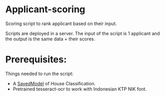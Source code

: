 # Applicant-scoring
Scoring script to rank applicant based on their input.

Scripts are deployed in a server. The input of the script is 1 applicant and the output is the same data + their scores.

# Prerequisites:
Things needed to run the script:
* A [SavedModel](https://drive.google.com/file/d/1e5W71NTZ5qDxfu8E3y0SALJlweJRVsBO/view?usp=sharing) of House Classification.
* Pretrained tesseract-ocr to work with Indonesian KTP NIK font.
